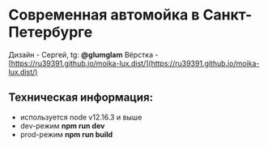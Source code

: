 # Современная автомойка в Санкт-Петербурге

Дизайн - Сергей, tg: **@glumglam**
Вёрстка - [https://ru39391.github.io/moika-lux.dist/](https://ru39391.github.io/moika-lux.dist/)

## Техническая информация:

- используется node v12.16.3 и выше
- dev-режим **npm run dev**
- prod-режим **npm run build**
